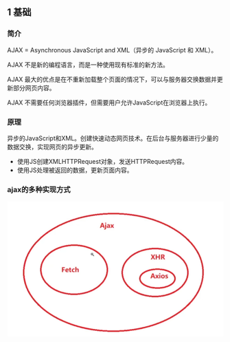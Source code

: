 ## 1 基础

### 简介
AJAX = Asynchronous JavaScript and XML（异步的 JavaScript 和 XML）。

AJAX 不是新的编程语言，而是一种使用现有标准的新方法。

AJAX 最大的优点是在不重新加载整个页面的情况下，可以与服务器交换数据并更新部分网页内容。

AJAX 不需要任何浏览器插件，但需要用户允许JavaScript在浏览器上执行。

### 原理 
异步的JavaScript和XML。创建快速动态网页技术。在后台与服务器进行少量的数据交换，实现网页的异步更新。

* 使用JS创建XMLHTTPRequest对象，发送HTTPRequest内容。
* 使用JS处理被返回的数据，更新页面内容。



### ajax的多种实现方式

![1705132223204](image/1705132223204.png)

